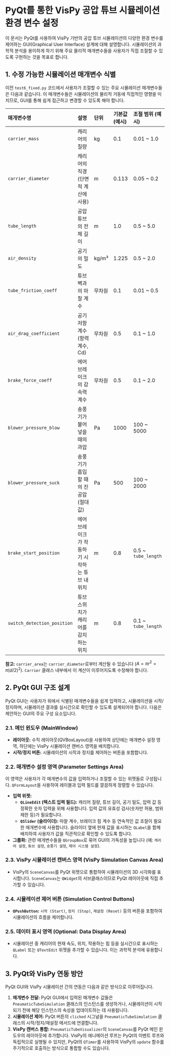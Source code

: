 # PyQt를 통한 VisPy 공압 튜브 시뮬레이션 환경 변수 설정

이 문서는 PyQt를 사용하여 VisPy 기반의 공압 튜브 시뮬레이션의 다양한 환경 변수를 제어하는 GUI(Graphical User Interface) 설계에 대해 설명합니다. 시뮬레이션의 과학적 분석을 용이하게 하기 위해 주요 물리적 매개변수들을 사용자가 직접 조절할 수 있도록 구현하는 것을 목표로 합니다.

## 1. 수정 가능한 시뮬레이션 매개변수 식별

이전 `test6_fixed.py` 코드에서 사용자가 조절할 수 있는 주요 시뮬레이션 매개변수들은 다음과 같습니다. 이 매개변수들은 시뮬레이션의 물리적 거동에 직접적인 영향을 미치므로, GUI를 통해 쉽게 접근하고 변경할 수 있도록 해야 합니다.

| 매개변수명           | 설명                                      | 단위    | 기본값 (예시) | 조절 범위 (예시) |
| :----------------- | :---------------------------------------- | :------ | :------------ | :--------------- |
| `carrier_mass`     | 캐리어의 질량                             | kg      | 0.1           | 0.01 ~ 1.0       |
| `carrier_diameter` | 캐리어의 직경 (단면적 계산에 사용)        | m       | 0.113         | 0.05 ~ 0.2       |
| `tube_length`      | 공압 튜브의 전체 길이                     | m       | 1.0           | 0.5 ~ 5.0        |
| `air_density`      | 공기의 밀도                               | kg/m³   | 1.225         | 0.5 ~ 2.0        |
| `tube_friction_coeff` | 튜브 벽과의 마찰 계수                     | 무차원  | 0.1           | 0.01 ~ 0.5       |
| `air_drag_coefficient` | 공기 저항 계수 (항력 계수, Cd)            | 무차원  | 0.5           | 0.1 ~ 1.0        |
| `brake_force_coeff` | 에어 브레이크의 감속력 계수               | 무차원  | 0.5           | 0.1 ~ 2.0        |
| `blower_pressure_blow` | 송풍기가 불어넣을 때의 과압               | Pa      | 1000          | 100 ~ 5000       |
| `blower_pressure_suck` | 송풍기가 흡입할 때의 진공압 (절대값)      | Pa      | 500           | 100 ~ 2000       |
| `brake_start_position` | 에어 브레이크가 작동하기 시작하는 튜브 내 위치 | m       | 0.8           | 0.5 ~ `tube_length` |
| `switch_detection_position` | 튜브 스위치가 캐리어를 감지하는 위치      | m       | 0.8           | 0.1 ~ `tube_length` |

**참고:** `carrier_area`는 `carrier_diameter`로부터 계산될 수 있습니다 ($A = \pi r^2 = \pi (d/2)^2$). `Carrier` 클래스 내부에서 이 계산이 이루어지도록 수정해야 합니다.

## 2. PyQt GUI 구조 설계

PyQt GUI는 사용자가 위에서 식별된 매개변수들을 쉽게 입력하고, 시뮬레이션을 시작/정지하며, 시뮬레이션 결과를 실시간으로 확인할 수 있도록 설계되어야 합니다. 다음은 제안하는 GUI의 주요 구성 요소입니다.

### 2.1. 메인 윈도우 (MainWindow)

*   **레이아웃:** 수직 레이아웃(QVBoxLayout)을 사용하여 상단에는 매개변수 설정 영역, 하단에는 VisPy 시뮬레이션 캔버스 영역을 배치합니다.
*   **시작/정지 버튼:** 시뮬레이션의 시작과 정지를 제어하는 버튼을 포함합니다.

### 2.2. 매개변수 설정 영역 (Parameter Settings Area)

이 영역은 사용자가 각 매개변수의 값을 입력하거나 조절할 수 있는 위젯들로 구성됩니다. `QFormLayout`을 사용하여 레이블과 입력 필드를 깔끔하게 정렬할 수 있습니다.

*   **입력 위젯:**
    *   **`QLineEdit` (텍스트 입력 필드):** 캐리어 질량, 튜브 길이, 공기 밀도, 압력 값 등 정확한 숫자 입력을 위해 사용합니다. 입력 값의 유효성 검사(숫자만 허용, 범위 제한 등)가 필요합니다.
    *   **`QSlider` (슬라이더):** 마찰 계수, 브레이크 힘 계수 등 연속적인 값 조절이 필요한 매개변수에 사용합니다. 슬라이더 옆에 현재 값을 표시하는 `QLabel`을 함께 배치하여 사용자가 값을 직관적으로 확인할 수 있도록 합니다.
*   **그룹화:** 관련 매개변수들을 `QGroupBox`로 묶어 GUI의 가독성을 높입니다 (예: `캐리어 설정`, `튜브 설정`, `송풍기 설정`, `제어 시스템 설정`).

### 2.3. VisPy 시뮬레이션 캔버스 영역 (VisPy Simulation Canvas Area)

*   VisPy의 `SceneCanvas`를 PyQt 위젯으로 통합하여 시뮬레이션의 3D 시각화를 표시합니다. `SceneCanvas`는 `QWidget`의 서브클래스이므로 PyQt 레이아웃에 직접 추가할 수 있습니다.

### 2.4. 시뮬레이션 제어 버튼 (Simulation Control Buttons)

*   **`QPushButton`:** `시작 (Start)`, `정지 (Stop)`, `재설정 (Reset)` 등의 버튼을 포함하여 시뮬레이션의 흐름을 제어합니다.

### 2.5. 데이터 표시 영역 (Optional: Data Display Area)

*   시뮬레이션 중 캐리어의 현재 속도, 위치, 작용하는 힘 등을 실시간으로 표시하는 `QLabel` 또는 `QTextEdit` 위젯을 추가할 수 있습니다. 이는 과학적 분석에 유용합니다.

## 3. PyQt와 VisPy 연동 방안

PyQt GUI와 VisPy 시뮬레이션 간의 연동은 다음과 같은 방식으로 이루어집니다.

1.  **매개변수 전달:** PyQt GUI에서 입력된 매개변수 값들은 `PneumaticTubeSimulation` 클래스의 인스턴스를 생성하거나, 시뮬레이션이 시작되기 전에 해당 인스턴스의 속성을 업데이트하는 데 사용됩니다.
2.  **시뮬레이션 제어:** PyQt 버튼의 `clicked` 시그널을 `PneumaticTubeSimulation` 클래스의 시작/정지/재설정 메서드에 연결합니다.
3.  **VisPy 캔버스 통합:** `PneumaticTubeVisualizer`의 `SceneCanvas`를 PyQt 메인 윈도우의 레이아웃에 추가합니다. VisPy의 애니메이션 루프는 PyQt의 이벤트 루프와 독립적으로 실행될 수 있지만, PyQt의 `QTimer`를 사용하여 VisPy의 `update` 함수를 주기적으로 호출하는 방식으로 통합할 수도 있습니다.
